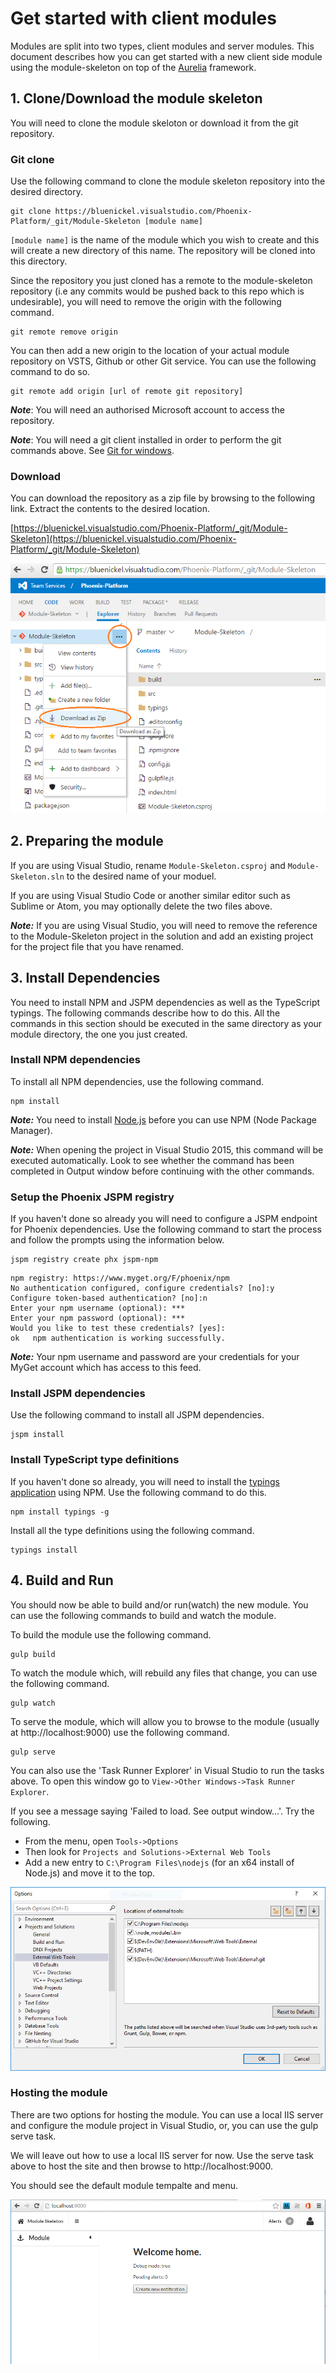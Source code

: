 ﻿# Get started with client modules
Modules are split into two types, client modules and server modules. This document describes how you can get started with a new client side module using the module-skeleton on top of the [Aurelia](http://aurelia.io) framework.

## 1. Clone/Download the module skeleton
You will need to clone the module skeloton or download it from the git repository.

### Git clone
Use the following command to clone the module skeleton repository into the desired directory.

```shell
git clone https://bluenickel.visualstudio.com/Phoenix-Platform/_git/Module-Skeleton [module name]
```

`[module name]` is the name of the module which you wish to create and this will create a new directory of this name. The repository will be cloned into this directory.

Since the repository you just cloned has a remote to the module-skeleton repository (i.e any commits would be pushed back to this repo which is undesirable), you will need to remove the origin with the following command.

```shell
git remote remove origin
```

You can then add a new origin to the location of your actual module repository on VSTS, Github or other Git service. You can use the following command to do so.

```shell
git remote add origin [url of remote git repository]
```

**_Note_**: You will need an authorised Microsoft account to access the repository.

**_Note_**: You will need a git client installed in order to perform the git commands above. See [Git for windows](https://git-scm.com/download/win).

### Download
You can download the repository as a zip file by browsing to the following link. Extract the contents to the desired location.

[https://bluenickel.visualstudio.com/Phoenix-Platform/_git/Module-Skeleton](https://bluenickel.visualstudio.com/Phoenix-Platform/_git/Module-Skeleton)


![Download](get-started/download.png)

## 2. Preparing the module
If you are using Visual Studio, rename `Module-Skeleton.csproj` and `Module-Skeleton.sln` to the desired name of your moduel.

If you are using Visual Studio Code or another similar editor such as Sublime or Atom, you may optionally delete the two files above.

_**Note:**_ If you are using Visual Studio, you will need to remove the reference to the Module-Skeleton project in the solution and add an existing project for the project file that you have renamed.

## 3. Install Dependencies
You need to install NPM and JSPM dependencies as well as the TypeScript typings. The following commands describe how to do this. All the commands in this section should be executed in the same directory as your module directory, the one you just created.

### Install NPM dependencies
To install all NPM dependencies, use the following command.

```shell
npm install
```

**_Note:_** You need to install [Node.js](https://nodejs.org/en/download/current/) before you can use NPM (Node Package Manager).

**_Note:_** When opening the project in Visual Studio 2015, this command will be executed automatically. Look to see whether the command has been completed in Output window before continuing with the other commands.

### Setup the Phoenix JSPM registry

If you haven't done so already you will need to configure a JSPM endpoint for Phoenix dependencies. Use the following command to start the process and follow the prompts using the information below.

```shell
jspm registry create phx jspm-npm
```

```shell
npm registry: https://www.myget.org/F/phoenix/npm
No authentication configured, configure credentials? [no]:y
Configure token-based authentication? [no]:n
Enter your npm username (optional): ***
Enter your npm password (optional): ***
Would you like to test these credentials? [yes]:
ok   npm authentication is working successfully.
```

**_Note:_** Your npm username and password are your credentials for your MyGet account which has access to this feed.

### Install JSPM dependencies

Use the following command to install all JSPM dependencies.

```shell
jspm install
```

### Install TypeScript type definitions

If you haven't done so already, you will need to install the [typings application](https://github.com/typings/typings) using NPM. Use the following command to do this.

```shell
npm install typings -g
```

Install all the type definitions using the following command.

```shell
typings install
```

## 4. Build and Run

You should now be able to build and/or run(watch) the new module. You can use the following commands to build and watch the module.

To build the module use the following command.

```shell
gulp build
```

To watch the module which, will rebuild any files that change, you can use the following command.

```shell
gulp watch
```

To serve the module, which will allow you to browse to the module (usually at http://localhost:9000) use the following command.

```shell
gulp serve
```

You can also use the 'Task Runner Explorer' in Visual Studio to run the tasks above. To open this window go to `View->Other Windows->Task Runner Explorer`.

If you see a message saying 'Failed to load. See output window...'. Try the following.

* From the menu, open `Tools->Options`
* Then look for `Projects and Solutions->External Web Tools`
* Add a new entry to `C:\Program Files\nodejs` (for an x64 install of Node.js) and move it to the top.

![External Web Tools](get-started/external-web-tools.png)

### Hosting the module

There are two options for hosting the module. You can use a local IIS server and configure the module project in Visual Studio, or, you can use the gulp serve task.

We will leave out how to use a local IIS server for now. Use the serve task above to host the site and then browse to http://localhost:9000.

You should see the default module tempalte and menu.

![Module Screenhsot](get-started/module-screenshot.png)